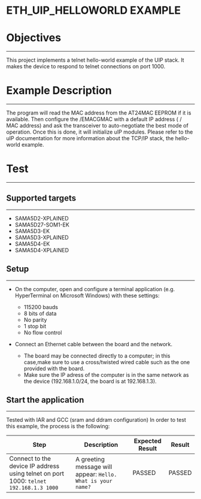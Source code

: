 ETH_UIP_HELLOWORLD EXAMPLE
============

# Objectives
------------
This project implements a telnet hello-world example of the UIP stack.
It makes the device to respond to telnet connections on port 1000.

# Example Description
---------------------
The program will read the MAC address from the AT24MAC EEPROM if it is
available. Then configure the /EMACGMAC with a default IP address ( / MAC address)
and ask the transceiver to auto-negotiate the best mode of operation. Once this
is done, it will initialize uIP modules.
Please refer to the uIP documentation for more information about the TCP/IP
stack, the hello-world example.

# Test
------
## Supported targets
--------------------
* SAMA5D2-XPLAINED
* SAMA5D27-SOM1-EK
* SAMA5D3-EK
* SAMA5D3-XPLAINED
* SAMA5D4-EK
* SAMA5D4-XPLAINED

## Setup
--------

 - On the computer, open and configure a terminal application
(e.g. HyperTerminal on Microsoft Windows) with these settings:

     - 115200 bauds
     - 8 bits of data
     - No parity
     - 1 stop bit
     - No flow control

 - Connect an Ethernet cable between the board and the network.

     - The board may be connected directly to a computer; in this case,make sure to use a cross/twisted wired cable such as the one provided with the board.
     - Make sure the IP adress of the computer is in the same network as the device (192.168.1.0/24, the board is at 192.168.1.3).

## Start the application
------------------------

Tested with IAR and GCC (sram and ddram configuration)
In order to test this example, the process is the following:

Step | Description | Expected Result | Result
-----|-------------|-----------------|-------
Connect to the device IP address using telnet on port 1000: ``telnet 192.168.1.3 1000`` | A greeting message will appear: ``Hello. What is your name?`` | PASSED | PASSED
